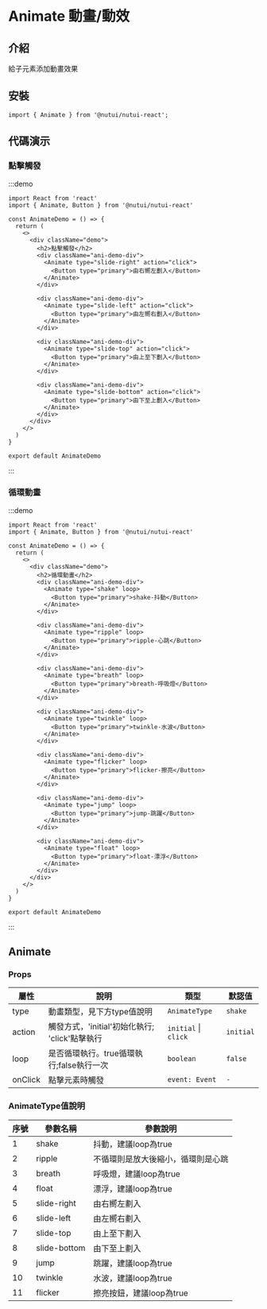 # Animate 動畫/動效

## 介紹

給子元素添加動畫效果

## 安裝

```tsx
import { Animate } from '@nutui/nutui-react';
```

## 代碼演示

### 點擊觸發

:::demo

```tsx
import React from 'react'
import { Animate, Button } from '@nutui/nutui-react'

const AnimateDemo = () => {
  return (
    <>
      <div className="demo">
        <h2>點擊觸發</h2>
        <div className="ani-demo-div">
          <Animate type="slide-right" action="click">
            <Button type="primary">由右嚮左劃入</Button>
          </Animate>
        </div>

        <div className="ani-demo-div">
          <Animate type="slide-left" action="click">
            <Button type="primary">由左嚮右劃入</Button>
          </Animate>
        </div>

        <div className="ani-demo-div">
          <Animate type="slide-top" action="click">
            <Button type="primary">由上至下劃入</Button>
          </Animate>
        </div>

        <div className="ani-demo-div">
          <Animate type="slide-bottom" action="click">
            <Button type="primary">由下至上劃入</Button>
          </Animate>
        </div>
      </div>
    </>
  )
}

export default AnimateDemo
```

:::

### 循環動畫

:::demo

```tsx
import React from 'react'
import { Animate, Button } from '@nutui/nutui-react'

const AnimateDemo = () => {
  return (
    <>
      <div className="demo">
        <h2>循環動畫</h2>
        <div className="ani-demo-div">
          <Animate type="shake" loop>
            <Button type="primary">shake-抖動</Button>
          </Animate>
        </div>

        <div className="ani-demo-div">
          <Animate type="ripple" loop>
            <Button type="primary">ripple-心跳</Button>
          </Animate>
        </div>

        <div className="ani-demo-div">
          <Animate type="breath" loop>
            <Button type="primary">breath-呼吸燈</Button>
          </Animate>
        </div>

        <div className="ani-demo-div">
          <Animate type="twinkle" loop>
            <Button type="primary">twinkle-水波</Button>
          </Animate>
        </div>

        <div className="ani-demo-div">
          <Animate type="flicker" loop>
            <Button type="primary">flicker-擦亮</Button>
          </Animate>
        </div>

        <div className="ani-demo-div">
          <Animate type="jump" loop>
            <Button type="primary">jump-跳躍</Button>
          </Animate>
        </div>

        <div className="ani-demo-div">
          <Animate type="float" loop>
            <Button type="primary">float-漂浮</Button>
          </Animate>
        </div>
      </div>
    </>
  )
}

export default AnimateDemo

```

:::

## Animate

### Props

| 屬性 | 說明 | 類型 | 默認值 |
| --- | --- | --- | --- |
| type | 動畫類型，見下方type值說明 | `AnimateType` | `shake` |
| action | 觸發方式，'initial'初始化執行; 'click'點擊執行 | `initial` \| `click` | `initial` |
| loop | 是否循環執行。true循環執行;false執行一次 | `boolean` | `false` |
| onClick | 點擊元素時觸發 | `event: Event` | `-` |

### AnimateType值說明

| 序號 | 參數名稱 | 參數說明 |
| --- | --- | --- |
| 1 | shake | 抖動，建議loop為true |
| 2 | ripple | 不循環則是放大後縮小，循環則是心跳 |
| 3 | breath | 呼吸燈，建議loop為true |
| 4 | float | 漂浮，建議loop為true |
| 5 | slide-right | 由右嚮左劃入 |
| 6 | slide-left | 由左嚮右劃入 |
| 7 | slide-top | 由上至下劃入 |
| 8 | slide-bottom | 由下至上劃入 |
| 9 | jump | 跳躍，建議loop為true |
| 10 | twinkle | 水波，建議loop為true |
| 11 | flicker | 擦亮按鈕，建議loop為true |